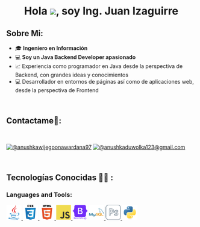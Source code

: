 <h1 align="center">Hola <img src="https://media.giphy.com/media/hvRJCLFzcasrR4ia7z/giphy.gif" width="35">, soy Ing. Juan Izaguirre</h1>

## Sobre Mi:

- 🎓 **Ingeniero en Información**
- 💻 **Soy un Java Backend Developer apasionado**
- 📈 Experiencia como programador en Java desde la perspectiva de Backend, con grandes ideas y conocimientos
- 💻 Desarrollador en entornos de páginas así como de aplicaciones web, desde la perspectiva de Frontend

<br>

## Contactame📲:

<br>

[![@anushkawijegoonawardana97](https://img.icons8.com/fluency/48/000000/linkedin.png "@juan-izaguirre-021290218")](www.linkedin.com/in/juan-izaguirre-021290218) [![@anushkaduwolka123@gmail.com](https://img.icons8.com/fluency/48/000000/apple-mail.png "@jpsip2001@gmail.com")](jpsip2001@gmail.com)

<br>

## Tecnologías Conocidas 🧑‍💻 :

<h3 align="left">Languages and Tools:</h3>
<p align="left"> <a href="https://getbootstrap.com" target="_blank" rel="noreferrer">
  <a href="https://www.java.com" target="_blank" rel="noreferrer"> 
    <img src="https://raw.githubusercontent.com/devicons/devicon/master/icons/java/java-original.svg" alt="java" width="40"
      height="40" /> </a>
     <a href="https://www.w3schools.com/css/" target="_blank" rel="noreferrer"> 
       <img src="https://raw.githubusercontent.com/devicons/devicon/master/icons/css3/css3-original-wordmark.svg" alt="css3"
      width="40" height="40" /> </a> 
  <a href="https://www.w3.org/html/" target="_blank" rel="noreferrer"> 
    <img src="https://raw.githubusercontent.com/devicons/devicon/master/icons/html5/html5-original-wordmark.svg"
      alt="html5" width="40" height="40" /> </a> 
  <a href="https://developer.mozilla.org/en-US/docs/Web/JavaScript" target="_blank" rel="noreferrer"> 
    <img src="https://raw.githubusercontent.com/devicons/devicon/master/icons/javascript/javascript-original.svg"
      alt="javascript" width="40" height="40" /> </a> 
  <img src="https://raw.githubusercontent.com/devicons/devicon/master/icons/bootstrap/bootstrap-plain-wordmark.svg"
      alt="bootstrap" width="40" height="40" /> 
  <a href="https://www.mysql.com/" target="_blank" rel="noreferrer"> 
    <img src="https://raw.githubusercontent.com/devicons/devicon/master/icons/mysql/mysql-original-wordmark.svg"
      alt="mysql" width="40" height="40" /> </a> 
  <a href="https://www.photoshop.com/en" target="_blank" rel="noreferrer"> 
    <img src="https://raw.githubusercontent.com/devicons/devicon/master/icons/photoshop/photoshop-line.svg" alt="photoshop"
      width="40" height="40" /> </a> 
  <a href="https://www.python.org" target="_blank" rel="noreferrer"> 
    <img src="https://raw.githubusercontent.com/devicons/devicon/master/icons/python/python-original.svg" alt="python"
      width="40" height="40" /> </a>
</p>
